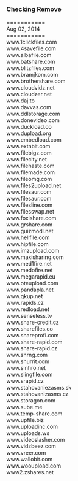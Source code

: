 <h3>Checking Remove</h3>
===========<br>
Aug 02, 2014<br>
===========<br>
www.1clickfiles.com<br>
www.4savefile.com<br>
www.albafile.com<br>
www.batshare.com<br>
www.blitzfiles.com<br>
www.bramjkom.com<br>
www.brothershare.com<br>
www.cloudvidz.net<br>
www.cloudzer.net<br>
www.daj.to<br>
www.davvas.com<br>
www.ddlstorage.com<br>
www.donevideo.com<br>
www.duckload.co<br>
www.dupload.org<br>
www.embedload.com<br>
www.extabit.com<br>
www.filebigz.com<br>
www.filecity.net<br>
www.filehaste.com<br>
www.filemade.com<br>
www.fileomg.com<br>
www.files2upload.net<br>
www.filesaur.com<br>
www.filesaur.com<br>
www.filesline.com<br>
www.filesswap.net<br>
www.foxishare.com<br>
www.grshare.com<br>
www.guizmodl.net<br>
www.hellfile.com<br>
www.hipfile.com<br>
www.imzupload.com<br>
www.maxisharing.com<br>
www.med1fire.net<br>
www.medofire.net<br>
www.megarapid.eu<br>
www.oteupload.com<br>
www.pandapla.net<br>
www.qkup.net<br>
www.rapids.cz<br>
www.redload.net<br>
www.senseless.tv<br>
www.share-credit.cz<br>
www.sharefiles.co<br>
www.shareprofi.com<br>
www.share-rapid.com<br>
www.share-rapid.cz<br>
www.shrng.com<br>
www.shurrit.com<br>
www.sinhro.net<br>
www.slingfile.com<br>
www.srapid.cz<br>
www.stahovaniezasms.sk<br>
www.stahovanizasms.cz<br>
www.storagon.com<br>
www.sube.me<br>
www.temp-share.com<br>
www.upfile.biz<br>
www.uploadinc.com<br>
www.uploads.ws<br>
www.videoslasher.com<br>
www.vidzbeez.com<br>
www.vreer.com<br>
www.wallobit.com<br>
www.wooupload.com<br>
www2.zshares.net<br>
